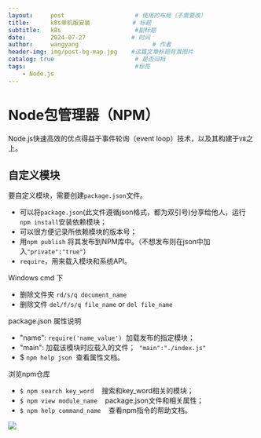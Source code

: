 ```yaml
---
layout:     post                    # 使用的布局（不需要改）
title:      k8s单机版安装            # 标题 
subtitle:   k8s                     #副标题
date:       2024-07-27             # 时间
author:     wangyang                     # 作者
header-img: img/post-bg-map.jpg    #这篇文章标题背景图片
catalog: true                       # 是否归档
tags:                               #标签
    - Node.js
---
```



Node包管理器（NPM）
==============
Node.js快速高效的优点得益于事件轮询（event loop）技术，以及其构建于`V8`之上。


自定义模块
------------
要自定义模块，需要创建`package.json`文件。

* 可以将`package.json`(此文件遵循json格式，都为双引号)分享给他人，运行`npm install`安装依赖模块；
* 可以很方便记录所依赖模块的版本号；
* 用`npm publish` 将其发布到NPM库中。（不想发布则在json中加入`"private":"true"`）
* `require`，用来载入模块和系统API。

Windows cmd 下

* 删除文件夹 `rd/s/q document_name` 
* 删除文件 `del/f/s/q file_name` or `del file_name`

package.json 属性说明

* "name": `require('name_value')`<block>&nbsp;&nbsp;</block>加载发布的指定模块；
* "main": 加载该模块时应载入的文件；&nbsp;&nbsp;`"main":"./index.js"`
* $ `npm help json`&nbsp;&nbsp;查看属性文档。

浏览npm仓库

* `$ npm search key_word` &nbsp;&nbsp; 搜索和key_word相关的模块；
* `$ npm view module_name` &nbsp;&nbsp; package.json文件和相关属性；
* `$ npm help command_name` &nbsp;&nbsp; 查看npm指令的帮助文档。


<img src="https://pics0.baidu.com/feed/622762d0f703918f89ab269a2c747c9959eec43b.jpeg@f_auto?token=ec9bc908636e06b7948e069c0000a94d">  
